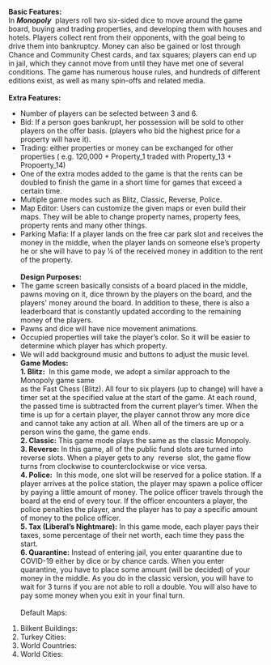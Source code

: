 **Basic Features:**<br />
In ​ **_Monopoly_** ​ players roll two six-sided dice to move around the game board, buying and
trading properties, and developing them with houses and hotels. Players collect rent from their
opponents, with the goal being to drive them into ​bankruptcy​. Money can also be gained or lost
through Chance and Community Chest cards, and tax squares; players can end up in jail, which
they cannot move from until they have met one of several conditions. The game has numerous
house rules​, and hundreds of different editions exist, as well as many spin-offs and related
media.<br /><br />
**Extra Features:**<br />

- Number of players can be selected between 3 and 6.<br />
- Bid: If a person goes bankrupt, her possession will be sold to other players on the
    offer basis. (players who bid the highest price for a property will have it).<br />
- Trading: either properties or money can be exchanged for other properties ( e.g.
    120,000 + Property_1 traded with Property_13 + Propoerty_14)<br />
- One of the extra modes added to the game is that the rents can be doubled to finish
    the game in a short time for games that exceed a certain time.<br />
- Multiple game modes such as Blitz, Classic, Reverse, Police. <br />
- Map Editor: Users can customize the given maps or even build their maps. They will
    be able to change property names, property fees, property rents and many other
    things.
- Parking Mafia: If a player lands on the free car park slot and receives the money in
    the middle, when the player lands on someone else’s property he or she will have to
    pay ¼ of the received money in addition to the rent of the property.<br /><br />
**Design Purposes:**<br />
- The game screen basically consists of a board placed in the middle, pawns moving
on it, dice thrown by the players on the board, and the players' money around the
board. In addition to these, there is also a leaderboard that is constantly updated
according to the remaining money of the players.
- Pawns and dice will have nice movement animations.
- Occupied properties will take the player’s color. So it will be easier to determine
which player has which property.
- We will add background music and buttons to adjust the music level.<br />
**Game Modes:**<br />
**1. Blitz:** ​ In this game mode, we adopt a similar approach to the Monopoly game same <br />
as the Fast Chess (Blitz). All four to six players (up to change) will have a timer set at
the specified value at the start of the game. At each round, the passed time is
subtracted from the current player’s timer. When the time is up for a certain player,
the player cannot throw any more dice and cannot take any action at all. When all of
the timers are up or a person wins the game, the game ends.<br />
**2. Classic:** ​This game mode plays the same as the classic Monopoly.<br />
**3. Reverse:** ​In this game, all of the public fund slots are turned into ​ reverse ​slots. When a player gets to any ​ reverse ​ slot, the game flow turns from clockwise to counterclockwise or vice versa.<br />
**4. Police:** ​ In this mode, one slot will be reserved for a police station. If a player arrives at the police station, the player may spawn a police officer by paying a little amount of money. The police officer travels through the board at the end of every tour. If the
officer encounters a player, the police penalties the player, and the player has to pay a specific amount of money to the police officer.<br />
**5. Tax (Liberal’s Nightmare):** ​In this game mode, each player pays their taxes, some
    percentage of their net worth, each time they pass the start.<br />
**6. Quarantine:** ​Instead of entering jail, you enter quarantine due to COVID-19 either by
    dice or by chance cards. When you enter quarantine, you have to place some
    amount (will be decided) of your money in the middle. As you do in the classic
    version, you will have to wait for 3 turns if you are not able to roll a double. You will
    also have to pay some money when you exit in your final turn.<br /><br />
Default Maps:<br />
1. Bilkent Buildings:<br />
2. Turkey Cities:<br />
3. World Countries:<br />
4. World Cities:<br />



